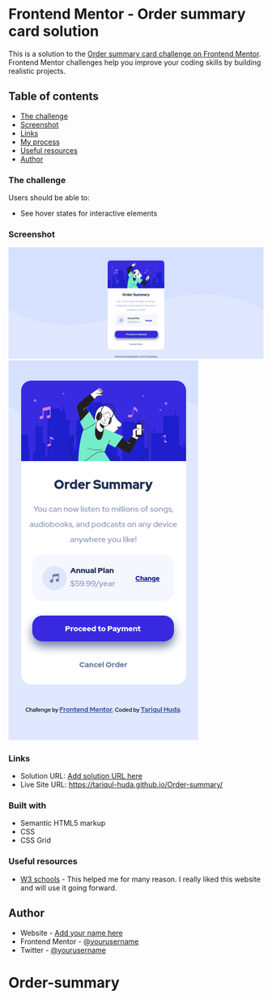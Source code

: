 # Frontend Mentor - Order summary card solution

This is a solution to the [Order summary card challenge on Frontend Mentor](https://www.frontendmentor.io/challenges/order-summary-component-QlPmajDUj). Frontend Mentor challenges help you improve your coding skills by building realistic projects.

## Table of contents

- [The challenge](#the-challenge)
- [Screenshot](#screenshot)
- [Links](#links)
- [My process](#my-process)
- [Useful resources](#useful-resources)
- [Author](#author)

### The challenge

Users should be able to:

- See hover states for interactive elements

### Screenshot

![](./screenshot/screenshot-desktop.png)
![](./screenshot/screenshot-mobile.png)

### Links

- Solution URL: [Add solution URL here](https://your-solution-url.com)
- Live Site URL: https://tariqul-huda.github.io/Order-summary/

### Built with

- Semantic HTML5 markup
- CSS
- CSS Grid

### Useful resources

- [W3 schools](https://www.w3schools.com) - This helped me for many reason. I really liked this website and will use it going forward.

## Author

- Website - [Add your name here](https://www.your-site.com)
- Frontend Mentor - [@yourusername](https://www.frontendmentor.io/profile/yourusername)
- Twitter - [@yourusername](https://www.twitter.com/yourusername)
# Order-summary
